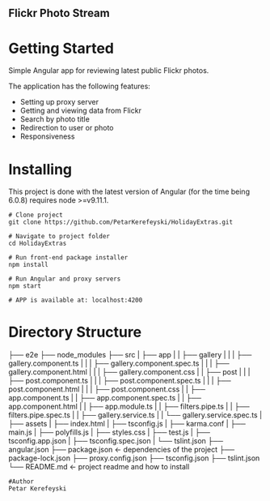 ## Flickr Photo Stream

# Getting Started
Simple Angular app for reviewing latest public Flickr photos.

The application has the following features: 
- Setting up proxy server
- Getting and viewing data from Flickr
- Search by photo title
- Redirection to user or photo
- Responsiveness

# Installing
This project is done with the latest version of Angular (for the time being 6.0.8) requires node >=v9.11.1.

```
# Clone project
git clone https://github.com/PetarKerefeyski/HolidayExtras.git

# Navigate to project folder
cd HolidayExtras

# Run front-end package installer
npm install

# Run Angular and proxy servers
npm start

# APP is available at: localhost:4200

```

# Directory Structure

├── e2e
├── node_modules
├── src
|   ├── app
|   |   ├── gallery
|   |   |   ├── gallery.component.ts
|   |   |   ├── gallery.component.spec.ts
|   |   |   ├── gallery.component.html
|   |   |   ├── gallery.component.css
|   |   ├── post
|   |   |   ├── post.component.ts
|   |   |   ├── post.component.spec.ts
|   |   |   ├── post.component.html
|   |   |   ├── post.component.css
|   |   ├── app.component.ts
|   |   ├── app.component.spec.ts
|   |   ├── app.component.html
|   |   ├── app.module.ts
|   |   ├── filters.pipe.ts
|   |   ├── filters.pipe.spec.ts
|   |   ├── gallery.service.ts
|   |   └── gallery.service.spec.ts
|   ├── assets
|   ├── index.html
|   ├── tsconfig.js
|   ├── karma.conf
|   ├── main.js
|   ├── polyfills.js
|   ├── styles.css
|   ├── test.js
|   ├── tsconfig.app.json
|   ├── tsconfig.spec.json
|   └── tslint.json
├── angular.json
├── package.json          <- dependencies of the project
├── package-lock.json
├── proxy.config.json
├── tsconfig.json
├── tslint.json
└── README.md             <- project readme and how to install
```
#Author
Petar Kerefeyski

